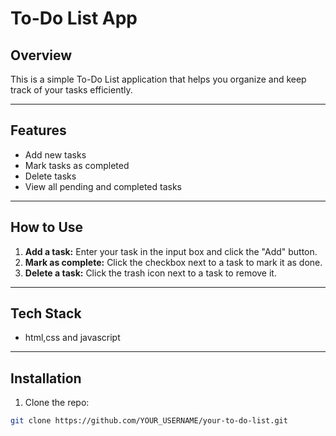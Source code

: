 # To-Do List App

## Overview

This is a simple To-Do List application that helps you organize and keep track of your tasks efficiently.

---

## Features

- Add new tasks
- Mark tasks as completed
- Delete tasks
- View all pending and completed tasks

---

## How to Use

1. **Add a task:** Enter your task in the input box and click the "Add" button.
2. **Mark as complete:** Click the checkbox next to a task to mark it as done.
3. **Delete a task:** Click the trash icon next to a task to remove it.

---

## Tech Stack

- html,css and javascript 


---

## Installation

1. Clone the repo:

```bash
git clone https://github.com/YOUR_USERNAME/your-to-do-list.git
